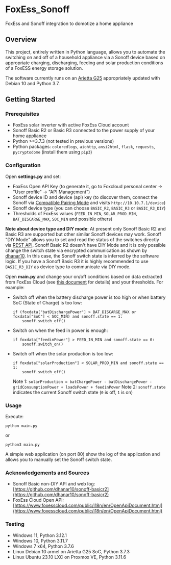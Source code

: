 # FoxEss_Sonoff
FoxEss and Sonoff integration to domotize a home appliance

## Overview

This project, entirely written in Python language, allows you to automate the switching on and off of a household appliance via a Sonoff device based on appropriate charging, discharging, feeding and solar production conditions of a FoxESS energy storage solution.

The software currently runs on an [Arietta G25](https://www.acmesystems.it/arietta) appropriately updated with Debian 10 and Python 3.7.

## Getting Started

### Prerequisites

- FoxEss solar inverter with active FoxEss Cloud account
- Sonoff Basic R2 or Basic R3 connected to the power supply of your home appliance
- Python >=3.7.3 (not tested in previous versions)
- Python packages: ``coloredlogs``, ``aiohttp``, ``ansi2html``, ``flask``, ``requests``, ``pycryptodome`` (install them using ``pip3``)

### Configuration

Open **settings.py** and set:
- FoxEss Open API Key (to generate it, go to Foxcloud personal center -> "User profile" -> "API Management")
- Sonoff device ID and device (api) key (to discover them, connect the Sonoff via [Compatible Pairing Mode](https://sonoff.tech/diy-developer/#:~:text=Entering%20the%20Compatible%20Pairing%20Mode,mobile%20phone%20or%20PC) and visits ``http://10.10.7.1/device``)
- Sonoff device type (you can choose ``BASIC_R2``, ``BASIC_R3`` or ``BASIC_R3_DIY``)
- Thresholds of FoxEss values (``FEED_IN_MIN``, ``SOLAR_PROD_MIN``, ``BAT_DISCARGE_MAX``, ``SOC_MIN`` and possible others)

**Note about device type and DIY mode**: At present only Sonoff Basic R2 and Basic R3 are supported but other similar Sonoff devices may work. Sonoff "DIY Mode" allows you to set and read the status of the switches directly via [REST API](https://sonoff.tech/diy-developer/#8). Sonoff Basic R2 doesn't have DIY Mode and it is only possible change the switch state via encrypted communication as shown by [dhanar10](https://github.com/dhanar10/sonoff-basicr2/blob/main/sonoff-basicr2.py). In this case, the Sonoff switch state is inferred by the software logic. If you have a Sonoff Basic R3 it is highly recommended to use ``BASIC_R3_DIY`` as device type to communicate via DIY mode.

Open **main.py** and change your on/off conditions based on data extracted from FoxEss Cloud (see [this document](https://cdck-file-uploads-canada1.s3.dualstack.ca-central-1.amazonaws.com/free1/uploads/ai_speaker/original/2X/5/5e551aef937bf8c456f6ed32375badf2f9a33333.pdf) for details) and your thresholds.
For example:
- Switch off when the battery discharge power is too high or when battery SoC (State of Charge) is too low:
    ```
    if (foxdata["batDischargePower"] > BAT_DISCARGE_MAX or foxdata["SoC"] < SOC_MIN) and sonoff.state == 1:
        sonoff.switch_off()
    ```
- Switch on when the feed in power is enough:
    ```
    if foxdata["feedinPower"] > FEED_IN_MIN and sonoff.state == 0:
        sonoff.switch_on()
	```
- Switch off when the solar production is too low:
    ```
    if foxdata["solarProduction"] < SOLAR_PROD_MIN and sonoff.state == 1:
        sonoff.switch_off()
    ```
    Note 1: ``solarProduction = batChargePower - batDischargePower - gridConsumptionPower + loadsPower + feedinPower``
    Note 2: ``sonoff.state`` indicates the current Sonoff switch state (``0`` is off, ``1`` is on)


### Usage

Execute:
```
python main.py
```
or
```
python3 main.py
```

A simple web application (on port 80) show the log of the application and allows you to manually set the Sonoff switch state.

### Acknowledgements and Sources

- Sonoff Basic non-DIY API and web log: [https://github.com/dhanar10/sonoff-basicr2](https://github.com/dhanar10/sonoff-basicr2)
- FoxEss Cloud Open API: [https://www.foxesscloud.com/public/i18n/en/OpenApiDocument.html](https://www.foxesscloud.com/public/i18n/en/OpenApiDocument.html)

### Testing

- Windows 11, Python 3.12.1
- Windows 10, Python 3.11.7
- Windows 7 x64, Python 3.7.6
- Linux Debian 10 armel on Arietta G25 SoC, Python 3.7.3
- Linux Ubuntu 23.10 LXC on Proxmox VE, Python 3.11.6
